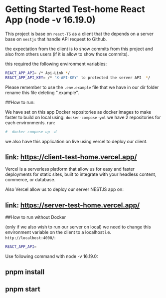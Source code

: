 # Getting Started Test-home React App (node -v 16.19.0)

This project is base on `react-TS` as a client that the depends on a server
base on `nestjs` that handle API request to Github.

the expectation from the client is to show commits from this project and also
from others users (if it is allow to show those commits).

this required the following environment variables:

```bash
REACT_APP_API= /* Api-Link */
REACT_APP_API_KEY= /* 'X-API-KEY' to protected the server API  */
```

Please remember to use the `.env.example` file that we have in our dir folder
rename this file deleting ".example".

##How to run: 

We have set on this app Docker repositories as docker images to make faster to 
build on local using:
 `docker-compose-yml` we have 2 repositories for each environments.
run:
```bash
#  docker compose up -d 
```

we also have this application on live using vercel to deploy our client.

## link: https://client-test-home.vercel.app/

Vercel is a serverless platform that allow us for easy and faster deployments for static sites, 
built to integrate with your headless content, commerce, or database.

Also Vercel allow us to deploy our server NESTJS app on:

## link: https://server-test-home.vercel.app/

##How to run without Docker

(only if we also wish to run our server on local)
we need to change this environment variable on the client to a localhost i.e. `http://localhost:4000/`:

```bash
REACT_APP_API=
```

Use following command with node -v 16.19.0:

## pnpm install

## pnpm start